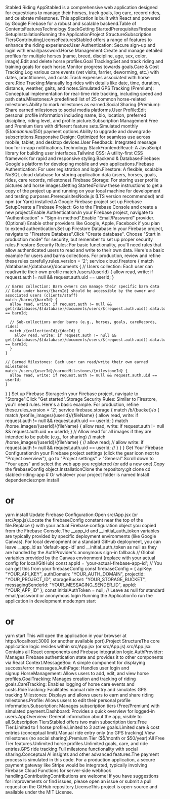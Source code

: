 Stabled Riding AppStabled is a comprehensive web application designed for equestrians to manage their horses, track goals, log care, record rides, and celebrate milestones. This application is built with React and powered by Google Firebase for a robust and scalable backend.Table of ContentsFeaturesTechnology StackGetting StartedPrerequisitesFirebase SetupInstallationRunning the ApplicationProject StructureSubscription TiersContributingLicenseFeaturesStabled offers a range of features to enhance the riding experience:User Authentication: Secure sign-up and login with email/password.Horse Management:Create and manage detailed profiles for multiple horses (name, breed, discipline, age, sex, color, image).Edit and delete horse profiles.Goal Tracking:Set and track riding and training goals for each horse.Monitor progress towards goals.Care & Cost Tracking:Log various care events (vet visits, farrier, deworming, etc.) with dates, practitioners, and costs.Track expenses associated with horse care.Ride Tracking:Manually log rides with details like date, time, duration, distance, weather, gaits, and notes.Simulated GPS Tracking (Premium): Conceptual implementation for real-time ride tracking, including speed and path data.Milestones:A predefined list of 25 common horse-related milestones.Ability to mark milestones as earned.Social Sharing (Premium): Share earned milestones to social media platforms.User Profile:Edit personal profile information including name, bio, location, preferred discipline, riding level, and profile picture.Subscription Management:Free and Premium tiers with different feature sets.Simulated monthly ($5) and annual ($50) payment options.Ability to upgrade and downgrade subscriptions.Responsive Design: Optimized for seamless use across mobile, tablet, and desktop devices.User Feedback: Integrated message box for in-app notifications.Technology StackFrontend:React: A JavaScript library for building user interfaces.Tailwind CSS: A utility-first CSS framework for rapid and responsive styling.Backend & Database:Firebase: Google's platform for developing mobile and web applications.Firebase Authentication: For user registration and login.Firestore: A flexible, scalable NoSQL cloud database for storing application data (users, horses, goals, rides, care records, milestones).Firebase Storage: For storing user profile pictures and horse images.Getting StartedFollow these instructions to get a copy of the project up and running on your local machine for development and testing purposes.PrerequisitesNode.js (LTS version recommended) and npm (or Yarn) installed.A Google Firebase project set up.Firebase SetupCreate a Firebase Project: Go to the Firebase Console and create a new project.Enable Authentication:In your Firebase project, navigate to "Authentication" > "Sign-in method".Enable "Email/Password" provider.(Optional) Enable other providers like Google, Apple, Facebook if you plan to extend authentication.Set up Firestore Database:In your Firebase project, navigate to "Firestore Database".Click "Create database". Choose "Start in production mode" for security, but remember to set up proper security rules.Firestore Security Rules: For basic functionality, you'll need rules that allow authenticated users to read and write to their own data. Here's a basic example for users and barns collections. For production, review and refine these rules carefully.rules_version = '2';
service cloud.firestore {
  match /databases/{database}/documents {
    // Users collection: Each user can read/write their own profile
    match /users/{userId} {
      allow read, write: if request.auth != null && request.auth.uid == userId;
    }

    // Barns collection: Barn owners can manage their specific barn data
    // Data under barns/{barnId} should be accessible by the owner and associated users (clients/staff)
    match /barns/{barnId} {
      allow read, write: if request.auth != null && get(/databases/$(database)/documents/users/$(request.auth.uid)).data.barnId == barnId;

      // Sub-collections under barns (e.g., horses, goals, careRecords, rides)
      match /{collectionId}/{docId} {
        allow read, write: if request.auth != null && get(/databases/$(database)/documents/users/$(request.auth.uid)).data.barnId == barnId;
      }
    }

    // Earned Milestones: Each user can read/write their own earned milestones
    match /users/{userId}/earnedMilestones/{milestoneId} {
      allow read, write: if request.auth != null && request.auth.uid == userId;
    }
  }
}
Set up Firebase Storage:In your Firebase project, navigate to "Storage".Click "Get started".Storage Security Rules: Similar to Firestore, you'll need rules. Here's a basic example. For production, refine these.rules_version = '2';
service firebase.storage {
  match /b/{bucket}/o {
    match /profile_images/{userId}/{fileName} {
      allow read, write: if request.auth != null && request.auth.uid == userId;
    }
    match /horse_images/{userId}/{fileName} {
      allow read, write: if request.auth != null && request.auth.uid == userId;
    }
    // Allow read for all images if they are intended to be public (e.g., for sharing)
    // match /horse_images/{userId}/{fileName} {
    //   allow read;
    //   allow write: if request.auth != null && request.auth.uid == userId;
    // }
  }
}
Get Your Firebase Configuration:In your Firebase project settings (click the gear icon next to "Project overview"), go to "Project settings" > "General".Scroll down to "Your apps" and select the web app you registered (or add a new one).Copy the firebaseConfig object.InstallationClone the repository:git clone <your-github-repo-url>
cd stabled-riding-app # Or whatever your project folder is named
Install dependencies:npm install
# or
yarn install
Update Firebase Configuration:Open src/App.jsx (or src/App.js).Locate the firebaseConfig constant near the top of the file.Replace {} with your actual Firebase configuration object you copied from the Firebase Console.The __app_id and __initial_auth_token variables are typically provided by specific deployment environments (like Google Canvas). For local development or a standard GitHub deployment, you can leave __app_id as 'default-app-id' and __initial_auth_token as null as they are handled by the AuthProvider's anonymous sign-in fallback.// Global variables provided by the Canvas environment (replace with your actual config for local/GitHub)
const appId = 'your-actual-firebase-app-id'; // You can get this from your firebaseConfig
const firebaseConfig = {
  apiKey: "YOUR_API_KEY",
  authDomain: "YOUR_AUTH_DOMAIN",
  projectId: "YOUR_PROJECT_ID",
  storageBucket: "YOUR_STORAGE_BUCKET",
  messagingSenderId: "YOUR_MESSAGING_SENDER_ID",
  appId: "YOUR_APP_ID"
};
const initialAuthToken = null; // Leave as null for standard email/password or anonymous login
Running the ApplicationTo run the application in development mode:npm start
# or
yarn start
This will open the application in your browser at http://localhost:3000 (or another available port).Project StructureThe core application logic resides within src/App.jsx (or src/App.js).src/App.jsx: Contains all React components and Firebase integration logic.AuthProvider: Manages Firebase authentication state and provides it to other components via React Context.MessageBox: A simple component for displaying success/error messages.AuthPage: Handles user login and signup.HorseManagement: Allows users to add, edit, and view horse profiles.GoalTracking: Manages creation and tracking of riding goals.CareTracking: Enables logging of horse care events and costs.RideTracking: Facilitates manual ride entry and simulates GPS tracking.Milestones: Displays and allows users to earn and share riding milestones.Profile: Allows users to edit their personal profile information.Subscription: Manages subscription tiers (Free/Premium) with simulated payment.Dashboard: Provides a quick overview for logged-in users.AppOverview: General information about the app, visible to all.Subscription TiersStabled offers two main subscription tiers:Free Tier:Limited to 1 horse profile.Limited to 3 active goals.Limited care & cost entries (conceptual limit).Manual ride entry only (no GPS tracking).View milestones (no social sharing).Premium Tier ($5/month or $50/year):All Free Tier features.Unlimited horse profiles.Unlimited goals, care, and ride entries.GPS ride tracking.Full milestone functionality with social sharing.Conceptual AI insights and other advanced features.The payment process is simulated in this code. For a production application, a secure payment gateway like Stripe would be integrated, typically involving Firebase Cloud Functions for server-side webhook handling.ContributingContributions are welcome! If you have suggestions for improvements or find issues, please open an issue or submit a pull request on the GitHub repository.LicenseThis project is open-source and available under the MIT License.
